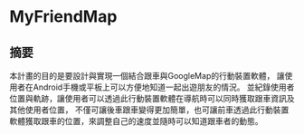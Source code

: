 # MyFriendMap
## 摘要
本計畫的目的是要設計與實現一個結合跟車與GoogleMap的行動裝置軟體，
讓使用者在Android手機或平板上可以方便地知道一起出遊朋友的情況。
並紀錄使用者位置與軌跡，讓使用者可以透過此行動裝置軟體在導航時可以同時獲取跟車資訊及其他使用者位置，
不僅可讓後車跟車變得更加簡單，也可讓前車透過此行動裝置軟體獲取跟車的位置，來調整自己的速度並隨時可以知道跟車者的動態。
